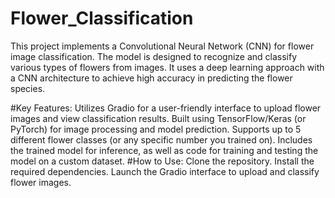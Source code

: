 # Flower_Classification
This project implements a Convolutional Neural Network (CNN) for flower image classification. The model is designed to recognize and classify various types of flowers from images. It uses a deep learning approach with a CNN architecture to achieve high accuracy in predicting the flower species.

#Key Features:
Utilizes Gradio for a user-friendly interface to upload flower images and view classification results.
Built using TensorFlow/Keras (or PyTorch) for image processing and model prediction.
Supports up to 5 different flower classes (or any specific number you trained on).
Includes the trained model for inference, as well as code for training and testing the model on a custom dataset.
#How to Use:
Clone the repository.
Install the required dependencies.
Launch the Gradio interface to upload and classify flower images.
